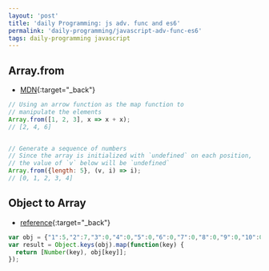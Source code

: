 ```yaml
---
layout: 'post'
title: 'daily Programming: js adv. func and es6'
permalink: 'daily-programming/javascript-adv-func-es6'
tags: daily-programming javascript
---
```



## Array.from

- [MDN](https://developer.mozilla.org/en-US/docs/Web/JavaScript/Reference/Global_Objects/Array/from){:target="_back"}

~~~js
// Using an arrow function as the map function to
// manipulate the elements
Array.from([1, 2, 3], x => x + x);      
// [2, 4, 6]


// Generate a sequence of numbers
// Since the array is initialized with `undefined` on each position,
// the value of `v` below will be `undefined`
Array.from({length: 5}, (v, i) => i);
// [0, 1, 2, 3, 4]
~~~

## Object to Array

- [reference](https://stackoverflow.com/questions/38824349/how-to-convert-an-object-to-an-array-of-key-value-pairs-in-javascript){:target="_back"}


~~~js
var obj = {"1":5,"2":7,"3":0,"4":0,"5":0,"6":0,"7":0,"8":0,"9":0,"10":0,"11":0,"12":0}
var result = Object.keys(obj).map(function(key) {
  return [Number(key), obj[key]];
});
~~~